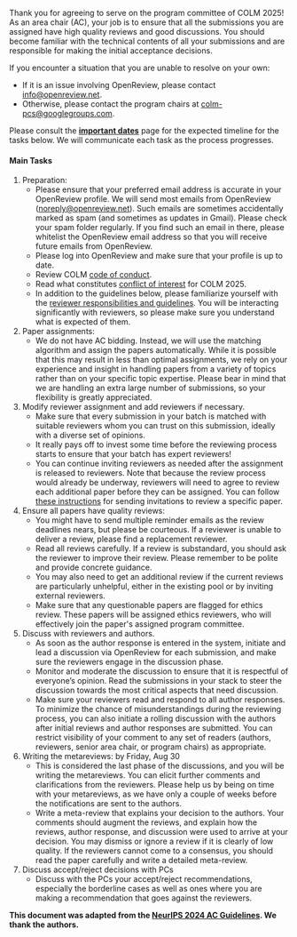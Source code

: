 
Thank you for agreeing to serve on the program committee of COLM 2025! As an area chair (AC), your job is to ensure that all the submissions you are assigned have high quality reviews and good discussions. You should become familiar with the technical contents of all your submissions and are responsible for making the initial acceptance decisions.

If you encounter a situation that you are unable to resolve on your own:  

* If it is an issue involving OpenReview, please contact [info@openreview.net](info@openreview.net).  
* Otherwise, please contact the program chairs at [colm-pcs@googlegroups.com](mailto:colm-pcs@googlegroups.com).

Please consult the [**important dates**](/dates) page for the expected timeline for the tasks below. We will communicate each task as the process progresses. 

#### Main Tasks
1. Preparation:
    - Please ensure that your preferred email address is accurate in your OpenReview profile. We will send most emails from OpenReview (noreply@openreview.net). Such emails are sometimes accidentally marked as spam (and sometimes as updates in Gmail). Please check your spam folder regularly. If you find such an email in there, please whitelist the OpenReview email address so that you will receive future emails from OpenReview.
    - Please log into OpenReview and make sure that your profile is up to date.
    - Review COLM [code of conduct](/Coc).
    - Read what constitutes [conflict of interest](/coi-policy) for COLM 2025.
    - In addition to the guidelines below, please familiarize yourself with the [reviewer responsibilities and guidelines](/ReviewGuide). You will be interacting significantly with reviewers, so please make sure you understand what is expected of them.
1. Paper assignments:
    - We do not have AC bidding. Instead, we will use the matching algorithm and assign the papers automatically. While it is possible that this may result in less than optimal assignments, we rely on your experience and insight in handling papers from a variety of topics rather than on your specific topic expertise. Please bear in mind that we are handling an extra large number of submissions, so your flexibility is greatly appreciated. 
1. Modify reviewer assignment and add reviewers if necessary.
    - Make sure that every submission in your batch is matched with suitable reviewers whom you can trust on this submission, ideally with a diverse set of opinions.
    - It really pays off to invest some time before the reviewing process starts to ensure that your batch has expert reviewers!
    - You can continue inviting reviewers as needed after the assignment is released to reviewers.  Note that because the review process would already be underway, reviewers will need to agree to review each additional paper before they can be assigned.  You can follow [these instructions](https://docs.openreview.net/how-to-guides/paper-matching-and-assignment/how-to-modify-reviewer-assignments-as-an-area-chair) for sending invitations to review a specific paper.
1. Ensure all papers have quality reviews: 
    - You might have to send multiple reminder emails as the review deadlines nears, but please be courteous. If a reviewer is unable to deliver a review, please find a replacement reviewer.
    - Read all reviews carefully. If a review is substandard, you should ask the reviewer to improve their review. Please remember to be polite and provide concrete guidance.
    - You may also need to get an additional review if the current reviews are particularly unhelpful, either in the existing pool or by inviting external reviewers.
    - Make sure that any questionable papers are flagged for ethics review. These papers will be assigned ethics reviewers, who will effectively join the paper's assigned program committee. 
1. Discuss with reviewers and authors.
    - As soon as the author response is entered in the system, initiate and lead a discussion via OpenReview for each submission, and make sure the reviewers engage in the discussion phase.
    - Monitor and moderate the discussion to ensure that it is respectful of everyone’s opinion. Read the submissions in your stack to steer the discussion towards the most critical aspects that need discussion.
    - Make sure your reviewers read and respond to all author responses. To minimize the chance of misunderstandings during the reviewing process, you can also initiate a rolling discussion with the authors after initial reviews and author responses are submitted. You can restrict visibility of your comment to any set of readers (authors, reviewers, senior area chair, or program chairs) as appropriate.
1. Writing the metareviews: by Friday, Aug 30
    - This is considered the last phase of the discussions, and you will be writing the metareviews. You can elicit further comments and clarifications from the reviewers. Please help us by being on time with your metareviews, as we have only a couple of weeks before the notifications are sent to the authors. 
    - Write a meta-review that explains your decision to the authors. Your comments should augment the reviews, and explain how the reviews, author response, and discussion were used to arrive at your decision. You may dismiss or ignore a review if it is clearly of low quality. If the reviewers cannot come to a consensus, you should read the paper carefully and write a detailed meta-review. 
1. Discuss accept/reject decisions with PCs
    - Discuss with the PCs your accept/reject recommendations, especially the borderline cases as well as ones where you are making a recommendation that goes against the reviewers. 


**This document was adapted from the [NeurIPS 2024 AC Guidelines](https://neurips.cc/Conferences/2024/AC-Guidelines). We thank the authors.**